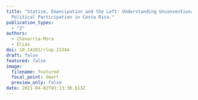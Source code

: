 ```yaml
---
title: "Statism, Emancipation and the Left: Understanding Unconventional
  Political Participation in Costa Rica."
publication_types:
  - "2"
authors:
  - Chavarria-Mora
  - Elias
doi: 10.14201/rlop.22344
draft: false
featured: false
image:
  filename: featured
  focal_point: Smart
  preview_only: false
date: 2021-04-02T03:13:38.613Z
---
```

